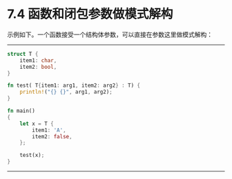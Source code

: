 # 7.4 函数和闭包参数做模式解构

示例如下。一个函数接受一个结构体参数，可以直接在参数这里做模式解构：

---

```rust
struct T {
    item1: char,
    item2: bool,
}

fn test( T{item1: arg1, item2: arg2} : T) {
    println!("{} {}", arg1, arg2);
}

fn main()
{
    let x = T {
        item1: 'A',
        item2: false,
    };

    test(x);
}
```

---
